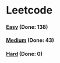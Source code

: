 # Leetcode

<h4><a href="https://github.com/lon-yang/leetcode/blob/master/docs/Easy.md">Easy</a>  (Done: 138)</h4>
<h4><a href="https://github.com/lon-yang/leetcode/blob/master/docs/Medium.md">Medium</a>  (Done: 43)</h4>
<h4><a href="https://github.com/lon-yang/leetcode/blob/master/docs/Hard.md">Hard</a>  (Done: 0)</h4>